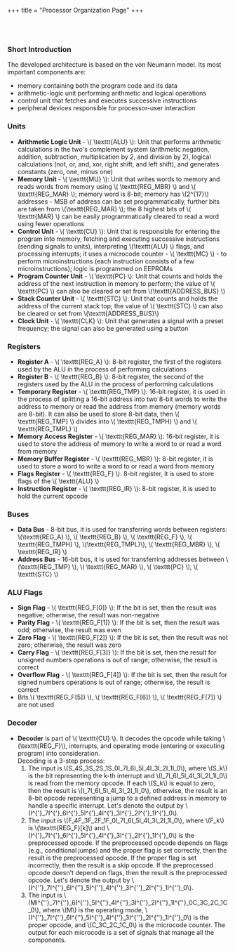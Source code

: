 +++
title = "Processor Organization Page"
+++

<br><br>

### Short Introduction
The developed architecture is based on the von Neumann model. Its most important components are:
- memory containing both the program code and its data
- arithmetic-logic unit performing arithmetic and logical operations
- control unit that fetches and executes successive instructions
- peripheral devices responsible for processor-user interaction

### Units
- **Arithmetic Logic Unit** - \\( \texttt{ALU} \\): Unit that performs arithmetic calculations in the two's complement system (arithmetic negation, addition, subtraction, multiplication by 2, and division by 2), logical calculations (not, or, and, xor, right shift, and left shift), and generates constants (zero, one, minus one)
- **Memory Unit** - \\( \texttt{MU} \\): Unit that writes words to memory and reads words from memory using \\( \texttt{REG_MBR} \\) and \\( \texttt{REG_MAR} \\); memory word is 8-bit; memory has \\(2^{17}\\) addresses - MSB of address can be set programmatically, further bits are taken from \\(\texttt{REG_MAR} \\); the 8 highest bits of \\( \texttt{MAR} \\) can be easily programmatically cleared to read a word using fewer operations
- **Control Unit** - \\( \texttt{CU} \\): Unit that is responsible for entering the program into memory, fetching and executing successive instructions (sending signals to units), interpreting \\(\texttt{ALU} \\) flags, and processing interrupts; it uses a microcode counter - \\( \texttt{MC} \\) - to perform microinstructions (each instruction consists of a few microinstructions); logic is programmed on EEPROMs
- **Program Counter Unit** - \\( \texttt{PC} \\): Unit that counts and holds the address of the next instruction in memory to perform; the value of \\( \texttt{PC} \\) can also be cleared or set from \\(\texttt{ADDRESS_BUS} \\)
- **Stack Counter Unit** - \\( \texttt{STC} \\): Unit that counts and holds the address of the current stack top; the value of \\( \texttt{STC} \\) can also be cleared or set from \\(\texttt{ADDRESS_BUS}\\)
- **Clock Unit** - \\( \texttt{CLK} \\): Unit that generates a signal with a preset frequency; the signal can also be generated using a button

### Registers
- **Register A** - \\( \texttt{REG_A} \\): 8-bit register, the first of the registers used by the ALU in the process of performing calculations
- **Register B** - \\( \texttt{REG_B} \\): 8-bit register, the second of the registers used by the ALU in the process of performing calculations
- **Temporary Register** - \\( \texttt{REG_TMP} \\): 16-bit register, it is used in the process of splitting a 16-bit address into two 8-bit words to write the address to memory or read the address from memory (memory words are 8-bit). It can also be used to store 8-bit data, then \\( \texttt{REG_TMP} \\) divides into \\( \texttt{REG_TMPH} \\) and \\( \texttt{REG_TMPL} \\)
- **Memory Access Register** - \\( \texttt{REG_MAR} \\): 16-bit register, it is used to store the address of memory to write a word to or read a word from memory
- **Memory Buffer Register** - \\( \texttt{REG_MBR} \\): 8-bit register, it is used to store a word to write a word to or read a word from memory
- **Flags Register** - \\( \texttt{REG_F} \\): 8-bit register, it is used to store flags of the \\( \texttt{ALU} \\)
- **Instruction Register** - \\( \texttt{REG_IR} \\): 8-bit register, it is used to hold the current opcode

### Buses
- **Data Bus** - 8-bit bus, it is used for transferring words between registers: \\(\texttt{REG_A} \\), \\( \texttt{REG_B} \\), \\( \texttt{REG_F} \\), \\( \texttt{REG_TMPH} \\), \\(\texttt{REG_TMPL}\\), \\( \texttt{REG_MBR} \\), \\( \texttt{REG_IR} \\)
- **Address Bus** - 16-bit bus, it is used for transferring addresses between \\(\texttt{REG_TMP} \\), \\( \texttt{REG_MAR} \\), \\( \texttt{PC} \\), \\( \texttt{STC} \\)

### ALU Flags
- **Sign Flag** - \\( \texttt{REG_F[0]} \\): If the bit is set, then the result was negative; otherwise, the result was non-negative
- **Parity Flag** - \\( \texttt{REG_F[1]} \\): If the bit is set, then the result was odd; otherwise, the result was even
- **Zero Flag** - \\( \texttt{REG_F[2]} \\): If the bit is set, then the result was not zero; otherwise, the result was zero
- **Carry Flag** - \\( \texttt{REG_F[3]} \\): If the bit is set, then the result for unsigned numbers operations is out of range; otherwise, the result is correct
- **Overflow Flag** - \\( \texttt{REG_F[4]} \\): If the bit is set, then the result for signed numbers operations is out of range; otherwise, the result is correct
- Bits \\( \texttt{REG_F[5]} \\), \\( \texttt{REG_F[6]} \\), \\( \texttt{REG_F[7]} \\) are not used


### Decoder
- **Decoder** is part of \\( \texttt{CU} \\). It decodes the opcode while taking \\(\texttt{REG_F}\\), interrupts, and operating mode (entering or executing program) into consideration.  
Decoding is a 3-step process:
  1. The input is \\(S_4S_3S_2S_1S_0I_7I_6I_5I_4I_3I_2I_1I_0\\), where \\(S_k\\) is the bit representing the k-th interrupt and \\(I_7I_6I_5I_4I_3I_2I_1I_0\\) is read from the memory opcode. If each \\(S_k\\) is equal to zero, then the result is \\(I_7I_6I_5I_4I_3I_2I_1I_0\\), otherwise, the result is an 8-bit opcode representing a jump to a defined address in memory to handle a specific interrupt. Let's denote the output by \\(I^{'}_7I^{'}_6I^{'}_5I^{'}_4I^{'}_3I^{'}_2I^{'}_1I^{'}_0\\).
  2. The input is \\(F_4F_3F_2F_1F_0I_7I_6I_5I_4I_3I_2I_1I_0\\), where \\(F_k\\) is \\(\texttt{REG_F}[k]\\) and \\(I^{'}_7I^{'}_6I^{'}_5I^{'}_4I^{'}_3I^{'}_2I^{'}_1I^{'}_0\\) is the preprocessed opcode. If the preprocessed opcode depends on flags (e.g., conditional jumps) and the proper flag is set correctly, then the result is the preprocessed opcode. If the proper flag is set incorrectly, then the result is a skip opcode. If the preprocessed opcode doesn't depend on flags, then the result is the preprocessed opcode. Let's denote the output by \\(I^{''}_7I^{''}_6I^{''}_5I^{''}_4I^{''}_3I^{''}_2I^{''}_1I^{''}_0\\).
  3. The input is \\(MI^{''}_7I^{''}_6I^{''}_5I^{''}_4I^{''}_3I^{''}_2I^{''}_1I^{''}_0C_3C_2C_1C_0\\), where \\(M\\) is the operating mode, \\(I^{''}_7I^{''}_6I^{''}_5I^{''}_4I^{''}_3I^{''}_2I^{''}_1I^{''}_0\\) is the proper opcode, and \\(C_3C_2C_1C_0\\) is the microcode counter. The output for each microcode is a set of signals that manage all the components.
